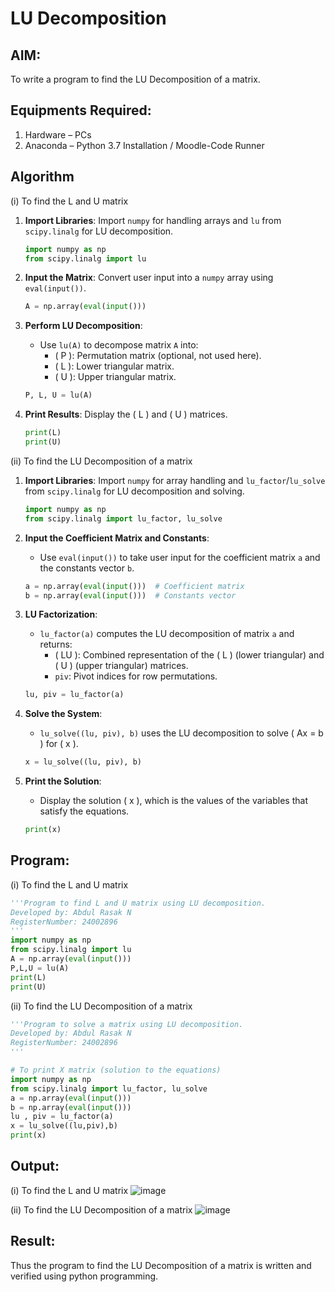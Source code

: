 # LU Decomposition 

## AIM:
To write a program to find the LU Decomposition of a matrix.

## Equipments Required:
1. Hardware – PCs
2. Anaconda – Python 3.7 Installation / Moodle-Code Runner

## Algorithm
(i) To find the L and U matrix
1. **Import Libraries**: Import `numpy` for handling arrays and `lu` from `scipy.linalg` for LU decomposition.
   ```python
   import numpy as np
   from scipy.linalg import lu
   ```

2. **Input the Matrix**: Convert user input into a `numpy` array using `eval(input())`.
   ```python
   A = np.array(eval(input()))
   ```

3. **Perform LU Decomposition**:
   - Use `lu(A)` to decompose matrix `A` into:
     - \( P \): Permutation matrix (optional, not used here).
     - \( L \): Lower triangular matrix.
     - \( U \): Upper triangular matrix.
   ```python
   P, L, U = lu(A)
   ```

4. **Print Results**: Display the \( L \) and \( U \) matrices.
   ```python
   print(L)
   print(U)
   ```
(ii) To find the LU Decomposition of a matrix
1. **Import Libraries**: Import `numpy` for array handling and `lu_factor`/`lu_solve` from `scipy.linalg` for LU decomposition and solving.
   ```python
   import numpy as np
   from scipy.linalg import lu_factor, lu_solve
   ```

2. **Input the Coefficient Matrix and Constants**:
   - Use `eval(input())` to take user input for the coefficient matrix `a` and the constants vector `b`.
   ```python
   a = np.array(eval(input()))  # Coefficient matrix
   b = np.array(eval(input()))  # Constants vector
   ```

3. **LU Factorization**:
   - `lu_factor(a)` computes the LU decomposition of matrix `a` and returns:
     - \( LU \): Combined representation of the \( L \) (lower triangular) and \( U \) (upper triangular) matrices.
     - `piv`: Pivot indices for row permutations.
   ```python
   lu, piv = lu_factor(a)
   ```

4. **Solve the System**:
   - `lu_solve((lu, piv), b)` uses the LU decomposition to solve \( Ax = b \) for \( x \).
   ```python
   x = lu_solve((lu, piv), b)
   ```

5. **Print the Solution**:
   - Display the solution \( x \), which is the values of the variables that satisfy the equations.
   ```python
   print(x)
   ```
## Program:
(i) To find the L and U matrix
```python
'''Program to find L and U matrix using LU decomposition.
Developed by: Abdul Rasak N 
RegisterNumber: 24002896
'''
import numpy as np 
from scipy.linalg import lu 
A = np.array(eval(input()))
P,L,U = lu(A)
print(L)
print(U)


```
(ii) To find the LU Decomposition of a matrix
```python
'''Program to solve a matrix using LU decomposition.
Developed by: Abdul Rasak N
RegisterNumber: 24002896
'''

# To print X matrix (solution to the equations)
import numpy as np
from scipy.linalg import lu_factor, lu_solve
a = np.array(eval(input()))
b = np.array(eval(input()))
lu , piv = lu_factor(a)
x = lu_solve((lu,piv),b)
print(x)
```

## Output:
(i) To find the L and U matrix
![image](https://github.com/user-attachments/assets/b22be0db-4252-4437-b7b3-dc859ecfc120)

(ii) To find the LU Decomposition of a matrix
![image](https://github.com/user-attachments/assets/684460d6-1859-4d6b-8497-1dd073f12e6b)



## Result:
Thus the program to find the LU Decomposition of a matrix is written and verified using python programming.

